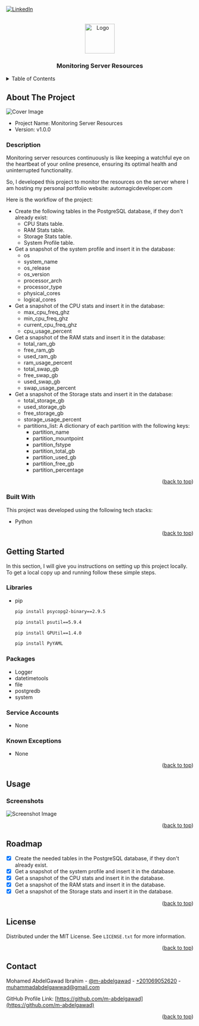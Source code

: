 <!-- PROJECT SHIELDS -->
<!--
*** I'm using markdown "reference style" links for readability.
*** Reference links are enclosed in brackets [ ] instead of parentheses ( ).
*** See the bottom of this document for the declaration of the reference variables
*** for contributors-url, forks-url, etc. This is an optional, concise syntax you may use.
*** https://www.markdownguide.org/basic-syntax/#reference-style-links
-->

<a name="readme-top"></a>

[![LinkedIn][linkedin-shield]][linkedin-url]



<!-- PROJECT LOGO -->
<br />
<div align="center">
    <img src="images/logo.png" alt="Logo" width="80" height="80">

  <h3 align="center">Monitoring Server Resources</h3>

</div>



<!-- TABLE OF CONTENTS -->
<details>
  <summary>Table of Contents</summary>
  <ol>
    <li>
      <a href="#about-the-project">About The Project</a>
      <ul>
        <li><a href="#built-with">Built With</a></li>
      </ul>
    </li>
    <li>
      <a href="#getting-started">Getting Started</a>
      <ul>
        <li><a href="#libraries">Libraries</a></li>
        <li><a href="#packages">Packages</a></li>
        <li><a href="#service-accounts">Service Accounts</a></li>
        <li><a href="#known-exceptions">Known Exceptions</a></li>
      </ul>
    </li>
    <li><a href="#usage">Usage</a></li>
    <li><a href="#roadmap">Roadmap</a></li>
    <li><a href="#license">License</a></li>
    <li><a href="#contact">Contact</a></li>
  </ol>
</details>



<!-- ABOUT THE PROJECT -->
## About The Project

<img src="images/cover.jpg" alt="Cover Image">

* Project Name: Monitoring Server Resources
* Version: v1.0.0

### Description

Monitoring server resources continuously is like keeping a watchful 
eye on the heartbeat of your online presence, ensuring its optimal 
health and uninterrupted functionality. 

So, I developed this project to monitor the resources on the server
where I am hosting my personal portfolio website: automagicdeveloper.com

Here is the workflow of the project:
* Create the following tables in the PostgreSQL database, if
they don't already exist:
  * CPU Stats table.
  * RAM Stats table.
  * Storage Stats table.
  * System Profile table.
* Get a snapshot of the system profile and insert it in the database:
  * os
  * system_name
  * os_release
  * os_version
  * processor_arch
  * processor_type
  * physical_cores
  * logical_cores
* Get a snapshot of the CPU stats and insert it in the database:
  * max_cpu_freq_ghz
  * min_cpu_freq_ghz
  * current_cpu_freq_ghz
  * cpu_usage_percent
* Get a snapshot of the RAM stats and insert it in the database:
  * total_ram_gb
  * free_ram_gb
  * used_ram_gb
  * ram_usage_percent
  * total_swap_gb
  * free_swap_gb
  * used_swap_gb
  * swap_usage_percent
* Get a snapshot of the Storage stats and insert it in the database:
  * total_storage_gb 
  * used_storage_gb
  * free_storage_gb
  * storage_usage_percent
  * partitions_list: A dictionary of each partition with the following keys:
    * partition_name
    * partition_mountpoint
    * partition_fstype
    * partition_total_gb
    * partition_used_gb
    * partition_free_gb
    * partition_percentage

<p align="right">(<a href="#readme-top">back to top</a>)</p>



### Built With

This project was developed using the following tech stacks:

* Python

<p align="right">(<a href="#readme-top">back to top</a>)</p>



<!-- GETTING STARTED -->
## Getting Started

In this section, I will give you instructions on setting up this project locally.
To get a local copy up and running follow these simple steps.

### Libraries

* pip
  ```sh
  pip install psycopg2-binary==2.9.5
  ```
  ```sh
  pip install psutil==5.9.4
  ```
  ```sh
  pip install GPUtil==1.4.0
  ```
  ```sh
  pip install PyYAML
  ```

### Packages
* Logger
* datetimetools
* file
* postgredb
* system

### Service Accounts
* None

### Known Exceptions
* None

<p align="right">(<a href="#readme-top">back to top</a>)</p>



<!-- USAGE EXAMPLES -->
## Usage

### Screenshots

<img src="images/screenshot.jpg" alt="Screenshot Image">

<p align="right">(<a href="#readme-top">back to top</a>)</p>



<!-- ROADMAP -->
## Roadmap

- [x] Create the needed tables in the PostgreSQL database, if
they don't already exist.
- [x] Get a snapshot of the system profile and insert it in the database.
- [x] Get a snapshot of the CPU stats and insert it in the database.
- [x] Get a snapshot of the RAM stats and insert it in the database.
- [x] Get a snapshot of the Storage stats and insert it in the database.

<p align="right">(<a href="#readme-top">back to top</a>)</p>

<!-- LICENSE -->
## License

Distributed under the MIT License. See `LICENSE.txt` for more information.

<p align="right">(<a href="#readme-top">back to top</a>)</p>



<!-- CONTACT -->
## Contact

Mohamed AbdelGawad Ibrahim - [@m-abdelgawad](https://www.linkedin.com/in/m-abdelgawad/) - <a href="tel:+201069052620">+201069052620</a> - muhammadabdelgawwad@gmail.com

GitHub Profile Link: [https://github.com/m-abdelgawad](https://github.com/m-abdelgawad)

<p align="right">(<a href="#readme-top">back to top</a>)</p>



<!-- MARKDOWN LINKS & IMAGES -->
<!-- https://www.markdownguide.org/basic-syntax/#reference-style-links -->
[linkedin-shield]: https://img.shields.io/badge/-LinkedIn-black.svg?style=for-the-badge&logo=linkedin&colorB=555
[linkedin-url]: https://www.linkedin.com/in/m-abdelgawad/
